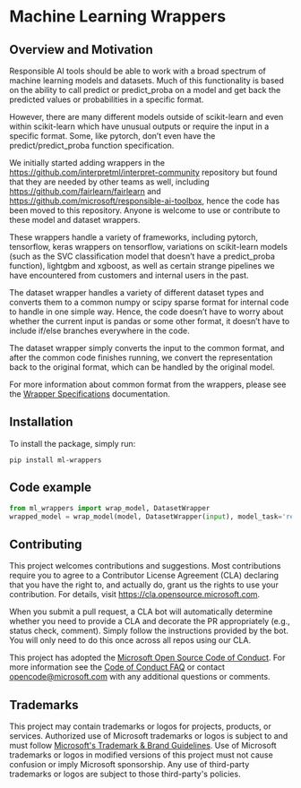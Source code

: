 # Machine Learning Wrappers

## Overview and Motivation
Responsible AI tools should be able to work with a broad spectrum of machine learning models and datasets. Much of this functionality is based on the ability to call predict or predict_proba on a model and get back the predicted values or probabilities in a specific format.

However, there are many different models outside of scikit-learn and even within scikit-learn which have unusual outputs or require the input in a specific format.  Some, like pytorch, don’t even have the predict/predict_proba function specification.

We initially started adding wrappers in the https://github.com/interpretml/interpret-community repository but found that they are needed by other teams as well, including https://github.com/fairlearn/fairlearn and https://github.com/microsoft/responsible-ai-toolbox, hence the code has been moved to this repository.  Anyone is welcome to use or contribute to these model and dataset wrappers.

These wrappers handle a variety of frameworks, including pytorch, tensorflow, keras wrappers on tensorflow, variations on scikit-learn models (such as the SVC classification model that doesn’t have a predict_proba function), lightgbm and xgboost, as well as certain strange pipelines we have encountered from customers and internal users in the past.

The dataset wrapper handles a variety of different dataset types and converts them to a common numpy or scipy sparse format for internal code to handle in one simple way.  Hence, the code doesn’t have to worry about whether the current input is pandas or some other format, it doesn’t have to include if/else branches everywhere in the code.

The dataset wrapper simply converts the input to the common format, and after the common code finishes running, we convert the representation back to the original format, which can be handled by the original model.

For more information about common format from the wrappers, please see the [Wrapper Specifications](https://github.com/microsoft/ml-wrappers/tree/main/docs/WrapperSpecifications.md) documentation.

## Installation

To install the package, simply run:

```
pip install ml-wrappers
```

## Code example

```python
from ml_wrappers import wrap_model, DatasetWrapper
wrapped_model = wrap_model(model, DatasetWrapper(input), model_task='regression')
```

## Contributing

This project welcomes contributions and suggestions.  Most contributions require you to agree to a
Contributor License Agreement (CLA) declaring that you have the right to, and actually do, grant us
the rights to use your contribution. For details, visit https://cla.opensource.microsoft.com.

When you submit a pull request, a CLA bot will automatically determine whether you need to provide
a CLA and decorate the PR appropriately (e.g., status check, comment). Simply follow the instructions
provided by the bot. You will only need to do this once across all repos using our CLA.

This project has adopted the [Microsoft Open Source Code of Conduct](https://opensource.microsoft.com/codeofconduct/).
For more information see the [Code of Conduct FAQ](https://opensource.microsoft.com/codeofconduct/faq/) or
contact [opencode@microsoft.com](mailto:opencode@microsoft.com) with any additional questions or comments.

## Trademarks

This project may contain trademarks or logos for projects, products, or services. Authorized use of Microsoft 
trademarks or logos is subject to and must follow 
[Microsoft's Trademark & Brand Guidelines](https://www.microsoft.com/en-us/legal/intellectualproperty/trademarks/usage/general).
Use of Microsoft trademarks or logos in modified versions of this project must not cause confusion or imply Microsoft sponsorship.
Any use of third-party trademarks or logos are subject to those third-party's policies.
